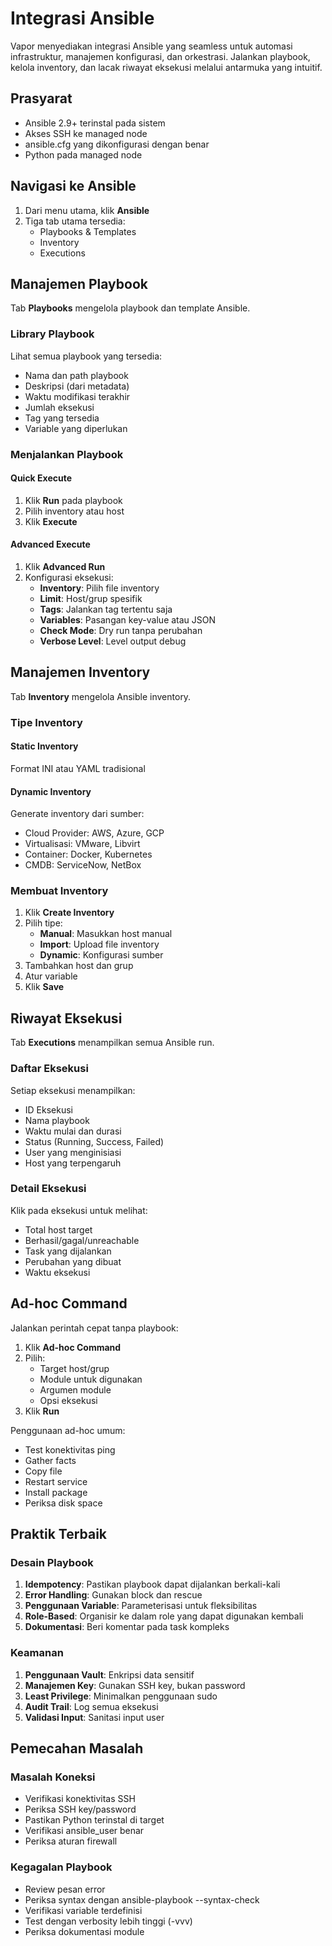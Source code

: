# Integrasi Ansible

Vapor menyediakan integrasi Ansible yang seamless untuk automasi infrastruktur, manajemen konfigurasi, dan orkestrasi. Jalankan playbook, kelola inventory, dan lacak riwayat eksekusi melalui antarmuka yang intuitif.

## Prasyarat

* Ansible 2.9+ terinstal pada sistem
* Akses SSH ke managed node
* ansible.cfg yang dikonfigurasi dengan benar
* Python pada managed node

## Navigasi ke Ansible

1. Dari menu utama, klik **Ansible**
2. Tiga tab utama tersedia:
   * Playbooks & Templates
   * Inventory
   * Executions

## Manajemen Playbook

Tab **Playbooks** mengelola playbook dan template Ansible.

### Library Playbook

Lihat semua playbook yang tersedia:
* Nama dan path playbook
* Deskripsi (dari metadata)
* Waktu modifikasi terakhir
* Jumlah eksekusi
* Tag yang tersedia
* Variable yang diperlukan

### Menjalankan Playbook

#### Quick Execute

1. Klik **Run** pada playbook
2. Pilih inventory atau host
3. Klik **Execute**

#### Advanced Execute

1. Klik **Advanced Run**
2. Konfigurasi eksekusi:
   * **Inventory**: Pilih file inventory
   * **Limit**: Host/grup spesifik
   * **Tags**: Jalankan tag tertentu saja
   * **Variables**: Pasangan key-value atau JSON
   * **Check Mode**: Dry run tanpa perubahan
   * **Verbose Level**: Level output debug

## Manajemen Inventory

Tab **Inventory** mengelola Ansible inventory.

### Tipe Inventory

#### Static Inventory
Format INI atau YAML tradisional

#### Dynamic Inventory
Generate inventory dari sumber:
* Cloud Provider: AWS, Azure, GCP
* Virtualisasi: VMware, Libvirt
* Container: Docker, Kubernetes
* CMDB: ServiceNow, NetBox

### Membuat Inventory

1. Klik **Create Inventory**
2. Pilih tipe:
   * **Manual**: Masukkan host manual
   * **Import**: Upload file inventory
   * **Dynamic**: Konfigurasi sumber
3. Tambahkan host dan grup
4. Atur variable
5. Klik **Save**

## Riwayat Eksekusi

Tab **Executions** menampilkan semua Ansible run.

### Daftar Eksekusi

Setiap eksekusi menampilkan:
* ID Eksekusi
* Nama playbook
* Waktu mulai dan durasi
* Status (Running, Success, Failed)
* User yang menginisiasi
* Host yang terpengaruh

### Detail Eksekusi

Klik pada eksekusi untuk melihat:
* Total host target
* Berhasil/gagal/unreachable
* Task yang dijalankan
* Perubahan yang dibuat
* Waktu eksekusi

## Ad-hoc Command

Jalankan perintah cepat tanpa playbook:

1. Klik **Ad-hoc Command**
2. Pilih:
   * Target host/grup
   * Module untuk digunakan
   * Argumen module
   * Opsi eksekusi
3. Klik **Run**

Penggunaan ad-hoc umum:
* Test konektivitas ping
* Gather facts
* Copy file
* Restart service
* Install package
* Periksa disk space

## Praktik Terbaik

### Desain Playbook
1. **Idempotency**: Pastikan playbook dapat dijalankan berkali-kali
2. **Error Handling**: Gunakan block dan rescue
3. **Penggunaan Variable**: Parameterisasi untuk fleksibilitas
4. **Role-Based**: Organisir ke dalam role yang dapat digunakan kembali
5. **Dokumentasi**: Beri komentar pada task kompleks

### Keamanan
1. **Penggunaan Vault**: Enkripsi data sensitif
2. **Manajemen Key**: Gunakan SSH key, bukan password
3. **Least Privilege**: Minimalkan penggunaan sudo
4. **Audit Trail**: Log semua eksekusi
5. **Validasi Input**: Sanitasi input user

## Pemecahan Masalah

### Masalah Koneksi
* Verifikasi konektivitas SSH
* Periksa SSH key/password
* Pastikan Python terinstal di target
* Verifikasi ansible_user benar
* Periksa aturan firewall

### Kegagalan Playbook
* Review pesan error
* Periksa syntax dengan ansible-playbook --syntax-check
* Verifikasi variable terdefinisi
* Test dengan verbosity lebih tinggi (-vvv)
* Periksa dokumentasi module
